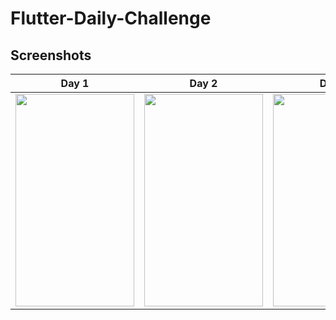 # Flutter-Daily-Challenge
## Screenshots

| Day 1 | Day 2 | Day3 | Telegram Ui | Telegram UI
|:-:|:-:|:-:|:-:|:-:|
| <img src ="https://user-images.githubusercontent.com/61195602/147888425-50c6d002-e7fa-4675-b799-8f64e0661795.png" width="190" height="340"/> | <img src ="https://user-images.githubusercontent.com/61195602/147888611-5ba1de41-a658-493f-89ea-b9a5214566b8.png" width="190" height="340"/> | <img src ="https://user-images.githubusercontent.com/61195602/147888343-c8ee957f-0097-4036-b5df-bb059f5e606e.png" width="190" height="340"/> | <img src ="https://user-images.githubusercontent.com/61195602/147888370-b2be2a85-6fc0-4149-873c-6f8eca4fdddc.png" width="190" height="340"/> | <img src ="https://user-images.githubusercontent.com/61195602/147888374-1d7eca8e-68ed-4e48-b99b-c0a96608c06f.png" width="190" height="340"/> |
